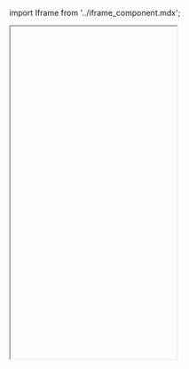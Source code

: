 import Iframe from '../iframe_component.mdx';

<Iframe id='layout-footer--default' style="height:600px!important;" > </Iframe>
